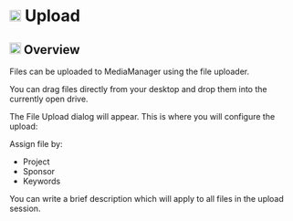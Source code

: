 # <img src="https://raw.githubusercontent.com/FortAwesome/Font-Awesome/6.x/svgs/solid/database.svg" width="20" height="20"> Upload

## <img src="https://raw.githubusercontent.com/FortAwesome/Font-Awesome/6.x/svgs/solid/magnifying-glass-chart.svg" width="20" height="20"> Overview

Files can be uploaded to MediaManager using the file uploader.

You can drag files directly from your desktop and drop them into the currently open drive.

The File Upload dialog will appear. This is where you will configure the upload:

Assign file by:
- Project
- Sponsor
- Keywords

You can write a brief description which will apply to all files in the upload session.
